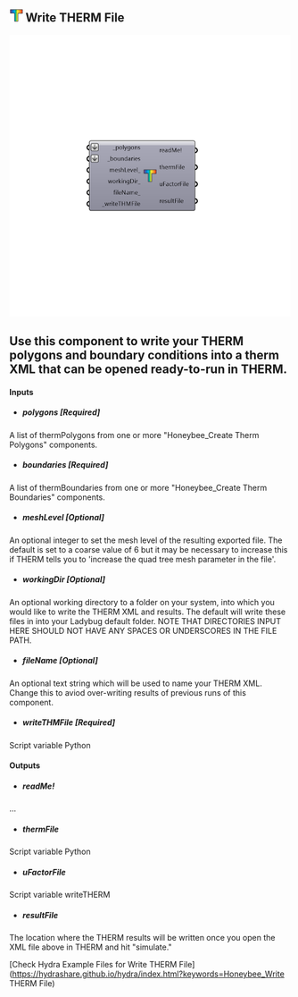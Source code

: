 ## ![](../../images/icons/Write_THERM_File.png) Write THERM File

![](../../images/components/Write_THERM_File.png)

Use this component to write your THERM polygons and boundary conditions into a therm XML that can be opened ready-to-run in THERM.
 -
 

#### Inputs
* ##### polygons [Required]
A list of thermPolygons from one or more "Honeybee_Create Therm Polygons" components.
* ##### boundaries [Required]
A list of thermBoundaries from one or more "Honeybee_Create Therm Boundaries" components.
* ##### meshLevel [Optional]
An optional integer to set the mesh level of the resulting exported file.  The default is set to a coarse value of 6 but it may be necessary to increase this if THERM tells you to 'increase the quad tree mesh parameter in the file'.
* ##### workingDir [Optional]
An optional working directory to a folder on your system, into which you would like to write the THERM XML and results.  The default will write these files in into your Ladybug default folder.  NOTE THAT DIRECTORIES INPUT HERE SHOULD NOT HAVE ANY SPACES OR UNDERSCORES IN THE FILE PATH.
* ##### fileName [Optional]
An optional text string which will be used to name your THERM XML.  Change this to aviod over-writing results of previous runs of this component.
* ##### writeTHMFile [Required]
Script variable Python

#### Outputs
* ##### readMe!
...
* ##### thermFile
Script variable Python
* ##### uFactorFile
Script variable writeTHERM
* ##### resultFile
The location where the THERM results will be written once you open the XML file above in THERM and hit "simulate."


[Check Hydra Example Files for Write THERM File](https://hydrashare.github.io/hydra/index.html?keywords=Honeybee_Write THERM File)